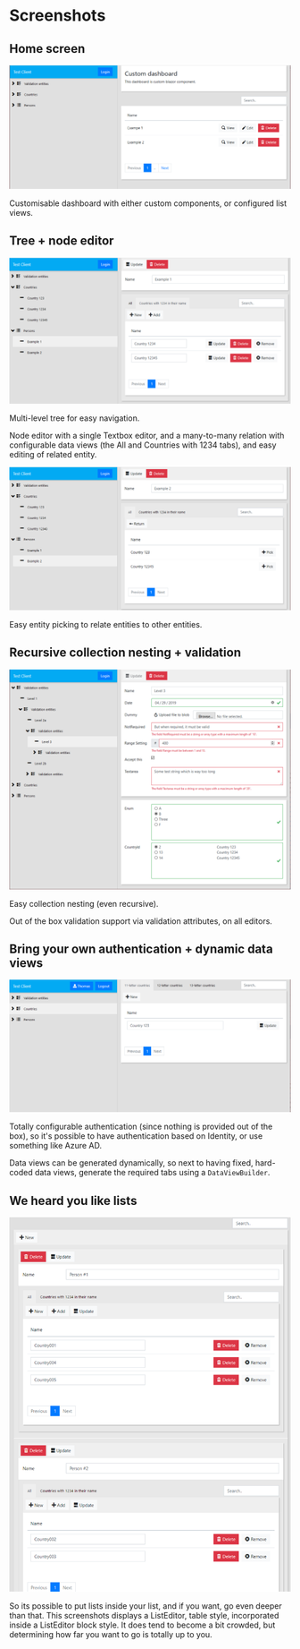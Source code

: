 # Screenshots

## Home screen

![Homescreen](docs/images/screen1.png)

Customisable dashboard with either custom components, or configured list views.

## Tree + node editor

![Tree](docs/images/screen2.png)

Multi-level tree for easy navigation.

Node editor with a single Textbox editor, and a many-to-many relation with configurable
data views (the All and Countries with 1234 tabs), and easy editing of related entity.

![Picking](docs/images/screen3.png)

Easy entity picking to relate entities to other entities.

## Recursive collection nesting + validation

![Nesting](docs/images/screen4.png)

Easy collection nesting (even recursive).

Out of the box validation support via validation attributes, on all editors.

## Bring your own authentication + dynamic data views

![AD](docs/images/screen5.png)

Totally configurable authentication (since nothing is provided out of the box), so it's 
possible to have authentication based on Identity, or use something like Azure AD.

Data views can be generated dynamically, so next to having fixed, hard-coded data views, 
generate the required tabs using a `DataViewBuilder`.

## We heard you like lists

![WCC](docs/images/screen6.png)

So its possible to put lists inside your list, and if you want, go even deeper than that.
This screenshots displays a ListEditor, table style, incorporated inside a ListEditor block style.
It does tend to become a bit crowded, but determining how far you want to go is totally up to you.